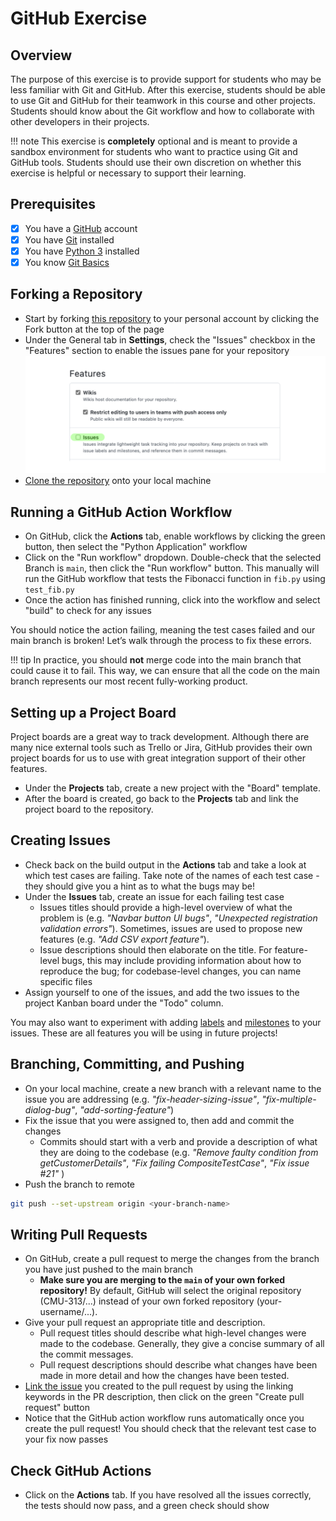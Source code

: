 # GitHub Exercise

## Overview
The purpose of this exercise is to provide support for students who may be less familiar with Git and GitHub. After this exercise, students should be able to use Git and GitHub for their teamwork in this course and other projects. Students should know about the Git workflow and how to collaborate with other developers in their projects.

!!! note
    This exercise is **completely** optional and is meant to provide a sandbox environment for students who want to practice using Git and GitHub tools. Students should use their own discretion on whether this exercise is helpful or necessary to support their learning.

## Prerequisites

- [x] You have a [GitHub](https://github.com/) account
- [x] You have [Git](https://git-scm.com/downloads) installed
- [x] You have [Python 3](https://www.python.org/downloads/) installed
- [x] You know [Git Basics](https://rogerdudler.github.io/git-guide/)

## Forking a Repository

- Start by forking [this repository](https://github.com/CMU-313/github-recitation-with-test) to your personal account by clicking the Fork button at the top of the page
- Under the General tab in **Settings**, check the "Issues" checkbox in the "Features" section to enable the issues pane for your repository
![GitHub Permissions](/assets/images/reci/reci1-github-permissions.png)
- [Clone the repository](https://docs.github.com/en/repositories/creating-and-managing-repositories/cloning-a-repository) onto your local machine

## Running a GitHub Action Workflow

- On GitHub, click the **Actions** tab, enable workflows by clicking the green button, then select the "Python Application" workflow
- Click on the "Run workflow" dropdown. Double-check that the selected Branch is `main`, then click the "Run workflow" button. This manually will run the GitHub workflow that tests the Fibonacci function in `fib.py` using `test_fib.py`
- Once the action has finished running, click into the workflow and select "build" to check for any issues

You should notice the action failing, meaning the test cases failed and our main branch is broken! Let’s walk through the process to fix these errors.

!!! tip
    In practice, you should **not** merge code into the main branch that could cause it to fail. This way, we can ensure that all the code on the main branch represents our most recent fully-working product.

## Setting up a Project Board
Project boards are a great way to track development. Although there are many nice external tools such as Trello or Jira, GitHub provides their own project boards for us to use with great integration support of their other features.

- Under the **Projects** tab, create a new project with the "Board" template.
- After the board is created, go back to the **Projects** tab and link the project board to the repository.

## Creating Issues

- Check back on the build output in the **Actions** tab and take a look at which test cases are failing. Take note of the names of each test case - they should give you a hint as to what the bugs may be!
- Under the **Issues** tab, create an issue for each failing test case
    - Issues titles should provide a high-level overview of what the problem is (e.g. *"Navbar button UI bugs"*, *"Unexpected registration validation errors"*). Sometimes, issues are used to propose new features (e.g. *"Add CSV export feature"*).
    - Issue descriptions should then elaborate on the title. For feature-level bugs, this may include providing information about how to reproduce the bug; for codebase-level changes, you can name specific files
- Assign yourself to one of the issues, and add the two issues to the project Kanban board under the "Todo" column.

You may also want to experiment with adding [labels](https://docs.github.com/en/issues/using-labels-and-milestones-to-track-work/managing-labels) and [milestones](https://docs.github.com/en/issues/using-labels-and-milestones-to-track-work/about-milestones) to your issues. These are all features you will be using in future projects!

## Branching, Committing, and Pushing

- On your local machine, create a new branch with a relevant name to the issue you are addressing (e.g. *"fix-header-sizing-issue"*, *"fix-multiple-dialog-bug"*, *"add-sorting-feature"*)
- Fix the issue that you were assigned to, then add and commit the changes
    - Commits should start with a verb and provide a description of what they are doing to the codebase (e.g. *"Remove faulty condition from getCustomerDetails"*, *"Fix failing CompositeTestCase"*, *"Fix issue #21"* )
- Push the branch to remote
```sh
git push --set-upstream origin <your-branch-name>
```

## Writing Pull Requests

- On GitHub, create a pull request to merge the changes from the branch you have just pushed to the main branch
    - **Make sure you are merging to the `main` of your own forked repository!** By default, GitHub will select the original repository (CMU-313/...) instead of your own forked repository (your-username/...).
- Give your pull request an appropriate title and description.
    - Pull request titles should describe what high-level changes were made to the codebase. Generally, they give a concise summary of all the commit messages.
    - Pull request descriptions should describe what changes have been made in more detail and how the changes have been tested.
- [Link the issue](https://docs.github.com/en/issues/tracking-your-work-with-issues/linking-a-pull-request-to-an-issue) you created to the pull request by using the linking keywords in the PR description, then click on the green "Create pull request" button 
- Notice that the GitHub action workflow runs automatically once you create the pull request! You should check that the relevant test case to your fix now passes

## Check GitHub Actions 
- Click on the **Actions** tab. If you have resolved all the issues correctly, the tests should now pass, and a green check should show
